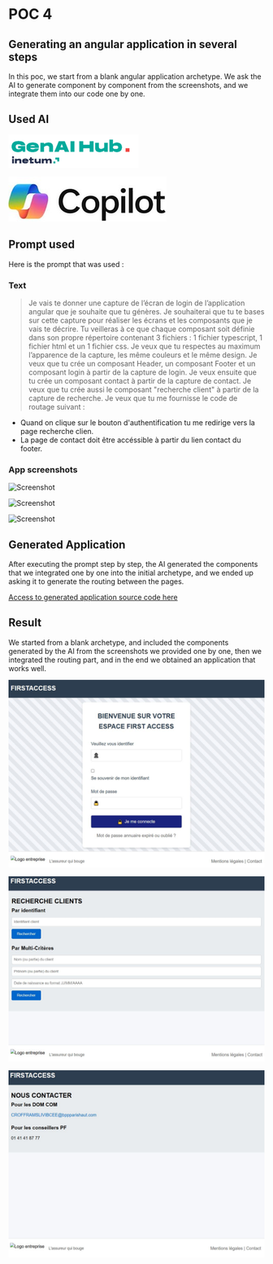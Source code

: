 # POC 4
## Generating an angular application in several steps
In this poc, we start from a blank angular application archetype.
We ask the AI to generate component by component from the screenshots, and we integrate them into our code one by one.
## Used AI
![GenAIHub](/images/GenAIHub.png "GenAIHub")

![Copilot](/images/copilot.jpg "Copilot")

## Prompt used
Here is the prompt that was used :
### Text
>Je vais te donner une capture de l’écran de login de l’application angular que je souhaite que tu génères. 
Je souhaiterai que tu te bases sur cette capture pour réaliser les écrans et les composants que je vais te décrire. 
Tu veilleras à ce que chaque composant soit définie dans son propre répertoire contenant 3 fichiers : 1 fichier typescript, 1 fichier html et un 1 fichier css.
Je veux que tu respectes au maximum l’apparence de la capture, les même couleurs et le même design.
Je veux que tu crée un composant Header, un composant Footer et un composant login à partir de la capture de login.
Je veux ensuite que tu crée un composant contact à partir de la capture de contact.
Je veux que tu crée aussi le composant "recherche client" à partir de la capture de recherche.
Je veux que tu me fournisse le code de routage suivant :
- Quand on clique sur le bouton d'authentification tu me redirige vers la page recherche clien.
- La page de contact doit être accéssible à partir du lien contact du footer.
>
### App screenshots

![Screenshot](/images/screenshots/login.png "This is an app Screenshot")

![Screenshot](/images/screenshots/recherche.png "This is an app Screenshot")

![Screenshot](/images/screenshots/contact.png "This is an app Screenshot")

## Generated Application
After executing the prompt step by step, the AI generated the components that we integrated one by one into the initial archetype, and we ended up asking it to generate the routing between the pages.

[Access to generated application source code here ](https://github.com/jpdacunha/fa-ia-poc/tree/main/sources/front-end/fa-poc-4)

## Result
We started from a blank archetype, and included the components generated by the AI from the screenshots we provided one by one, then we integrated the routing part, and in the end we obtained an application that works well.

![Screenshot poc 1](/images/poc-4/login.JPG "Login page")

![Screenshot poc 2](/images/poc-4/recherche.JPG "Home page")

![Screenshot poc 3](/images/poc-4/contact.JPG "Home page")
